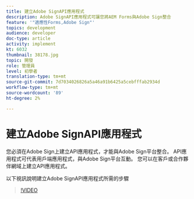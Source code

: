 ```yaml
---
title: 建立Adobe SignAPI應用程式
description: Adobe SignAPI應用程式可讓您將AEM Forms與Adobe Sign整合
feature: '"適應性Forms,Adobe Sign"'
topics: development
audience: developer
doc-type: article
activity: implement
kt: 6032
thumbnail: 38178.jpg
topic: 開發
role: 管理員
level: 初學者
translation-type: tm+mt
source-git-commit: 7d7034026826a5a46a91b6425a5cebfffab2934d
workflow-type: tm+mt
source-wordcount: '89'
ht-degree: 2%

---
```


# 建立Adobe SignAPI應用程式

您必須在Adobe Sign上建立API應用程式，才能與Adobe Sign平台整合。 API應用程式可代表用戶端應用程式，與Adobe Sign平台互動。 您可以在客戶或合作夥伴網域上建立API應用程式。

以下視訊說明建立Adobe SignAPI應用程式所需的步驟

>[!VIDEO](https://video.tv.adobe.com/v/38178/?quality=9&learn=on)
